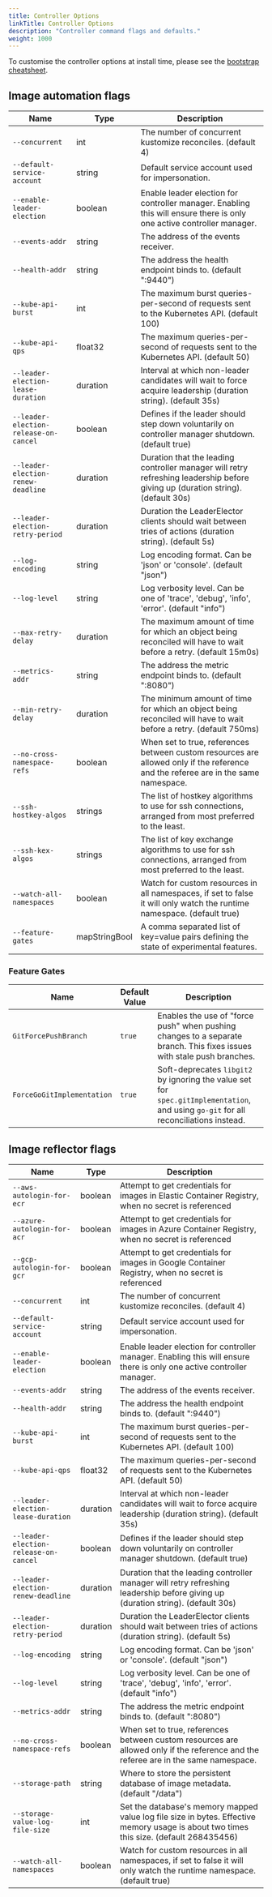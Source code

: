 ```yaml
---
title: Controller Options
linkTitle: Controller Options
description: "Controller command flags and defaults."
weight: 1000
---
```


To customise the controller options at install time,
please see the [bootstrap cheatsheet](../../cheatsheets/bootstrap.md).

## Image automation flags

| Name                                  | Type          | Description                                                                                                                        |
|---------------------------------------|---------------|------------------------------------------------------------------------------------------------------------------------------------|
| `--concurrent`                        | int           | The number of concurrent kustomize reconciles. (default 4)                                                                         |
| `--default-service-account`           | string        | Default service account used for impersonation.                                                                                    |
| `--enable-leader-election`            | boolean       | Enable leader election for controller manager. Enabling this will ensure there is only one active controller manager.              |
| `--events-addr`                       | string        | The address of the events receiver.                                                                                                |
| `--health-addr`                       | string        | The address the health endpoint binds to. (default ":9440")                                                                        |
| `--kube-api-burst`                    | int           | The maximum burst queries-per-second of requests sent to the Kubernetes API. (default 100)                                         |
| `--kube-api-qps`                      | float32       | The maximum queries-per-second of requests sent to the Kubernetes API. (default 50)                                                |
| `--leader-election-lease-duration`    | duration      | Interval at which non-leader candidates will wait to force acquire leadership (duration string). (default 35s)                     |
| `--leader-election-release-on-cancel` | boolean       | Defines if the leader should step down voluntarily on controller manager shutdown. (default true)                                  |
| `--leader-election-renew-deadline`    | duration      | Duration that the leading controller manager will retry refreshing leadership before giving up (duration string). (default 30s)    |
| `--leader-election-retry-period`      | duration      | Duration the LeaderElector clients should wait between tries of actions (duration string). (default 5s)                            |
| `--log-encoding`                      | string        | Log encoding format. Can be 'json' or 'console'. (default "json")                                                                  |
| `--log-level`                         | string        | Log verbosity level. Can be one of 'trace', 'debug', 'info', 'error'. (default "info")                                             |
| `--max-retry-delay`                   | duration      | The maximum amount of time for which an object being reconciled will have to wait before a retry. (default 15m0s)                  |
| `--metrics-addr`                      | string        | The address the metric endpoint binds to. (default ":8080")                                                                        |
| `--min-retry-delay`                   | duration      | The minimum amount of time for which an object being reconciled will have to wait before a retry. (default 750ms)                  |
| `--no-cross-namespace-refs`           | boolean       | When set to true, references between custom resources are allowed only if the reference and the referee are in the same namespace. |
| `--ssh-hostkey-algos`                 | strings       | The list of hostkey algorithms to use for ssh connections, arranged from most preferred to the least.                              |
| `--ssh-kex-algos`                     | strings       | The list of key exchange algorithms to use for ssh connections, arranged from most preferred to the least.                         |
| `--watch-all-namespaces`              | boolean       | Watch for custom resources in all namespaces, if set to false it will only watch the runtime namespace. (default true)             |
| `--feature-gates`                     | mapStringBool | A comma separated list of key=value pairs defining the state of experimental features.                                             |

### Feature Gates

| Name                              | Default Value | Description                                                                                                                           |
|-----------------------------------|---------------|---------------------------------------------------------------------------------------------------------------------------------------|
| `GitForcePushBranch`              | `true`        | Enables the use of "force push" when pushing changes to a separate branch. This fixes issues with stale push branches.                |
| `ForceGoGitImplementation`        | `true`        | Soft-deprecates `libgit2` by ignoring the value set for `spec.gitImplementation`, and using `go-git` for all reconciliations instead. |

## Image reflector flags

| Name                                  | Type     | Description                                                                                                                             |
|---------------------------------------|----------|-----------------------------------------------------------------------------------------------------------------------------------------|
| `--aws-autologin-for-ecr`             | boolean  | Attempt to get credentials for images in Elastic Container Registry, when no secret is referenced                                       |
| `--azure-autologin-for-acr`           | boolean  | Attempt to get credentials for images in Azure Container Registry, when no secret is referenced                                         |
| `--gcp-autologin-for-gcr`             | boolean  | Attempt to get credentials for images in Google Container Registry, when no secret is referenced                                        |
| `--concurrent`                        | int      | The number of concurrent kustomize reconciles. (default 4)                                                                              |
| `--default-service-account`           | string   | Default service account used for impersonation.                                                                                         |
| `--enable-leader-election`            | boolean  | Enable leader election for controller manager. Enabling this will ensure there is only one active controller manager.                   |
| `--events-addr`                       | string   | The address of the events receiver.                                                                                                     |
| `--health-addr`                       | string   | The address the health endpoint binds to. (default ":9440")                                                                             |
| `--kube-api-burst`                    | int      | The maximum burst queries-per-second of requests sent to the Kubernetes API. (default 100)                                              |
| `--kube-api-qps`                      | float32  | The maximum queries-per-second of requests sent to the Kubernetes API. (default 50)                                                     |
| `--leader-election-lease-duration`    | duration | Interval at which non-leader candidates will wait to force acquire leadership (duration string). (default 35s)                          |
| `--leader-election-release-on-cancel` | boolean  | Defines if the leader should step down voluntarily on controller manager shutdown. (default true)                                       |
| `--leader-election-renew-deadline`    | duration | Duration that the leading controller manager will retry refreshing leadership before giving up (duration string). (default 30s)         |
| `--leader-election-retry-period`      | duration | Duration the LeaderElector clients should wait between tries of actions (duration string). (default 5s)                                 |
| `--log-encoding`                      | string   | Log encoding format. Can be 'json' or 'console'. (default "json")                                                                       |
| `--log-level`                         | string   | Log verbosity level. Can be one of 'trace', 'debug', 'info', 'error'. (default "info")                                                  |
| `--metrics-addr`                      | string   | The address the metric endpoint binds to. (default ":8080")                                                                             |
| `--no-cross-namespace-refs`           | boolean  | When set to true, references between custom resources are allowed only if the reference and the referee are in the same namespace.      |
| `--storage-path`                      | string   | Where to store the persistent database of image metadata. (default "/data")                                                             |
| `--storage-value-log-file-size`       | int      | Set the database's memory mapped value log file size in bytes. Effective memory usage is about two times this size. (default 268435456) |
| `--watch-all-namespaces`              | boolean  | Watch for custom resources in all namespaces, if set to false it will only watch the runtime namespace. (default true)                  |
